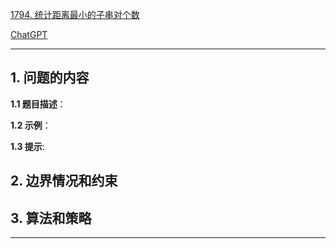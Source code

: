 [1794. 统计距离最小的子串对个数](https://leetcode.cn/problems/count-pairs-of-equal-substrings-with-minimum-difference)

[ChatGPT](chat.openai.com)

---

## 1. 问题的内容
**1.1 题目描述**：

**1.2 示例**：

**1.3 提示**:

## 2. 边界情况和约束


## 3. 算法和策略

---

